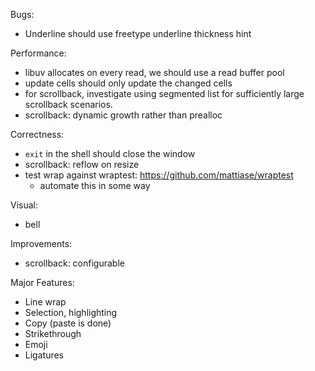 Bugs:

* Underline should use freetype underline thickness hint

Performance:

* libuv allocates on every read, we should use a read buffer pool
* update cells should only update the changed cells
* for scrollback, investigate using segmented list for sufficiently large
  scrollback scenarios.
* scrollback: dynamic growth rather than prealloc

Correctness:

* `exit` in the shell should close the window
* scrollback: reflow on resize
* test wrap against wraptest: https://github.com/mattiase/wraptest
  - automate this in some way

Visual:

* bell

Improvements:

* scrollback: configurable

Major Features:

* Line wrap
* Selection, highlighting
* Copy (paste is done)
* Strikethrough
* Emoji
* Ligatures

